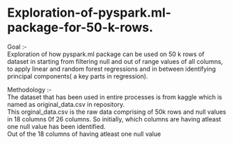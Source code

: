# Exploration-of-pyspark.ml-package-for-50-k-rows.

Goal :- <br />
Exploration of how pyspark.ml package can be used on 50 k rows of dataset in starting from filtering null and out of range values of all columns, to apply linear and random forest regressions and in between identifying principal components( a key parts in regression). <br />

Methodology :-<br />
The dataset that has been used in entire processes is from kaggle which is named as original_data.csv in repository.<br />
This orginal_data.csv is the raw data comprising of 50k rows and null values in 18 columns 0f 26 columns. So initially, which columns are having atleast one null value has been identified.<br />
Out of the 18 columns of having atleast one null value 

